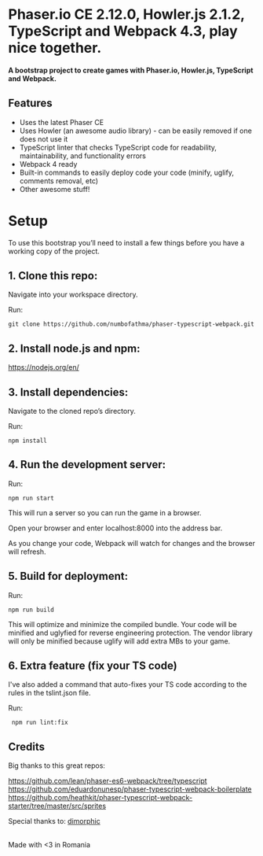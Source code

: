 # Phaser.io CE 2.12.0, Howler.js 2.1.2, TypeScript and Webpack 4.3, play nice together.
#### A bootstrap project to create games with Phaser.io, Howler.js, TypeScript and Webpack.

## Features
- Uses the latest Phaser CE 
- Uses Howler (an awesome audio library) - can be easily removed if one does not use it
- TypeScript linter that checks TypeScript code for readability, maintainability, and functionality errors
- Webpack 4 ready
- Built-in commands to easily deploy code your code (minify, uglify, comments removal, etc)
- Other awesome stuff!

# Setup
To use this bootstrap you’ll need to install a few things before you have a working copy of the project.

## 1. Clone this repo:

Navigate into your workspace directory.

Run:

```git clone https://github.com/numbofathma/phaser-typescript-webpack.git```

## 2. Install node.js and npm:

https://nodejs.org/en/


## 3. Install dependencies:

Navigate to the cloned repo’s directory.

Run:

```npm install``` 

## 4. Run the development server:

Run:

```npm run start```

This will run a server so you can run the game in a browser.

Open your browser and enter localhost:8000 into the address bar.

As you change your code, Webpack will watch for changes and the browser will refresh.


## 5. Build for deployment:

Run:

```npm run build```

This will optimize and minimize the compiled bundle. Your code will be minified and uglyfied for reverse engineering protection.
The vendor library will only be minified because uglify will add extra MBs to your game.


## 6. Extra feature (fix your TS code)
I've also added a command that auto-fixes your TS code according to the rules in the tslint.json file.

Run:

``` npm run lint:fix```

## Credits
Big thanks to this great repos:

https://github.com/lean/phaser-es6-webpack/tree/typescript<br />
https://github.com/eduardonunesp/phaser-typescript-webpack-boilerplate<br />
https://github.com/heathkit/phaser-typescript-webpack-starter/tree/master/src/sprites

Special thanks to:
<a href="https://github.com/dimorphic/" target="_blank" title="dimorphic's Profile">dimorphic</a>

<br />
Made with <3 in Romania 
